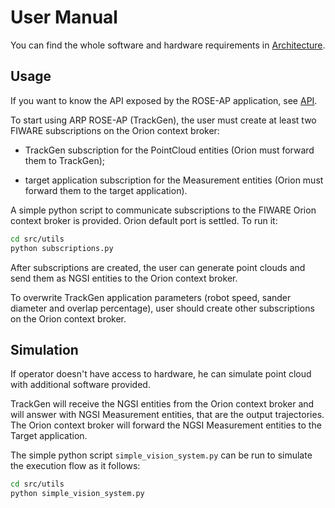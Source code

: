 # User Manual

You can find the whole software and hardware requirements in [Architecture](architecture.md).

## Usage

If you want to know the API exposed by the ROSE-AP application, see [API](api.md).

To start using ARP ROSE-AP (TrackGen), the user must create at least two FIWARE subscriptions on the Orion context broker:

- TrackGen subscription for the PointCloud entities (Orion must forward them to TrackGen);

- target application subscription for the Measurement entities (Orion must forward them to the target application).

A simple python script to communicate subscriptions to the FIWARE Orion context broker is provided. 
Orion default port is settled. To run it:

```sh
cd src/utils
python subscriptions.py
```

After subscriptions are created, the user can generate point clouds and send them as NGSI entities to the Orion context broker.

To overwrite TrackGen application parameters (robot speed, sander diameter and overlap percentage), user should create other subscriptions
on the Orion context broker.

## Simulation

If operator doesn't have access to hardware, he can simulate point cloud with additional software provided.

TrackGen will receive the NGSI entities from the Orion context broker and will answer with NGSI Measurement entities, that are the output trajectories. 
The Orion context broker will forward the NGSI Measurement entities to the Target application.

The simple python script ```simple_vision_system.py``` can be run to simulate the execution flow as it follows:
```sh
cd src/utils
python simple_vision_system.py
``` 
